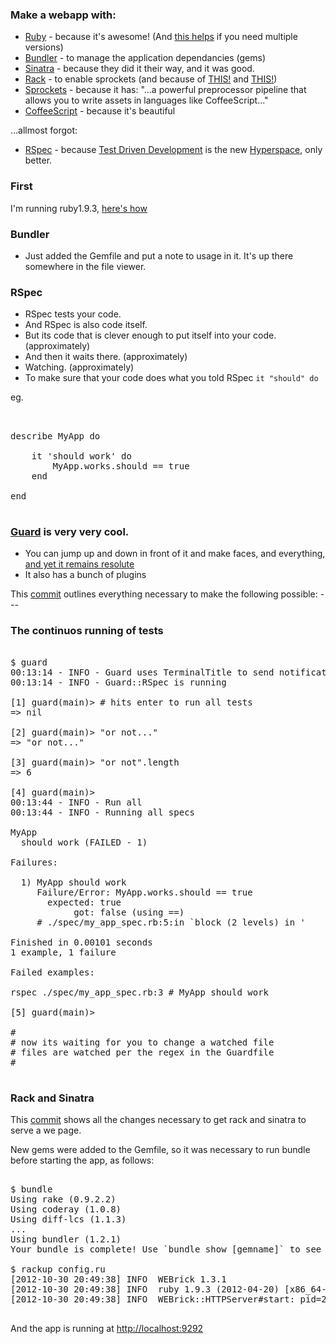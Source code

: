 ### Make a webapp with:

* [Ruby](http://www.ruby-lang.org/en/) - because it's awesome! (And [this helps](https://rvm.io/) if you need multiple versions)
* [Bundler](http://gembundler.com/) - to manage the application dependancies (gems)
* [Sinatra](https://github.com/sinatra/sinatra) - because they did it their way, and it was good. 
* [Rack](https://github.com/rack/rack) - to enable sprockets (and because of [THIS!](http://pow.cx/) and [THIS!](http://xip.io/))
* [Sprockets](https://github.com/sstephenson/sprockets) - because it has: "...a powerful preprocessor pipeline that allows you to write assets in languages like CoffeeScript..." 
* [CoffeeScript](http://coffeescript.org/) - because it's beautiful

...allmost forgot:

* [RSpec](http://en.wikipedia.org/wiki/Test-driven_development) - because [Test Driven Development](http://en.wikipedia.org/wiki/Test-driven_development) is the new [Hyperspace](https://github.com/nomilous/we-rspec/tree/master/.metadata), only better.

### First


I'm running ruby1.9.3, [here's how](https://github.com/nomilous/learning-things/commit/8f3b71a55a5ccaaef670816e3b5db18b1866bc59)

### Bundler

* Just added the Gemfile and put a note to usage in it. It's up there somewhere in the file viewer.

### RSpec

* RSpec tests your code. 
* And RSpec is also code itself. 
* But its code that is clever enough to put itself into your code. (approximately)
* And then it waits there. (approximately)
* Watching. (approximately)
* To make sure that your code does what you told RSpec `it "should" do` 

eg.

<pre>  

describe MyApp do

    it 'should work' do
        MyApp.works.should == true
    end

end

</pre>

### [Guard](https://github.com/guard/guard) is very very cool.

* You can jump up and down in front of it and make faces, and everything, [and yet it remains resolute](http://en.wikipedia.org/wiki/File:Buckingham-palace-guard-11279634947G5ru.jpg)
* It also has a bunch of plugins

This [commit](https://github.com/nomilous/learning-things/commit/6fe5e409498021419dd2b2984279513a48797d00) outlines everything necessary to make the following possible: ---

### The continuos running of tests

<pre>

$ guard
00:13:14 - INFO - Guard uses TerminalTitle to send notifications.
00:13:14 - INFO - Guard::RSpec is running

[1] guard(main)> # hits enter to run all tests
=> nil

[2] guard(main)> "or not..."
=> "or not..."

[3] guard(main)> "or not".length
=> 6

[4] guard(main)> 
00:13:44 - INFO - Run all
00:13:44 - INFO - Running all specs

MyApp
  should work (FAILED - 1)

Failures:

  1) MyApp should work
     Failure/Error: MyApp.works.should == true
       expected: true
            got: false (using ==)
     # ./spec/my_app_spec.rb:5:in `block (2 levels) in <top (required)>'

Finished in 0.00101 seconds
1 example, 1 failure

Failed examples:

rspec ./spec/my_app_spec.rb:3 # MyApp should work

[5] guard(main)> 

#
# now its waiting for you to change a watched file
# files are watched per the regex in the Guardfile
#

</pre>


### Rack and Sinatra

This [commit](https://github.com/nomilous/learning-things/commit/ccc0630b82340c49e3f1dfd6da9bc9c381903add) shows all the changes necessary to get rack and sinatra to serve a we page.

New gems were added to the Gemfile, so it was necessary to run bundle before starting the app, as follows:

<pre>

$ bundle
Using rake (0.9.2.2) 
Using coderay (1.0.8) 
Using diff-lcs (1.1.3) 
...
Using bundler (1.2.1) 
Your bundle is complete! Use `bundle show [gemname]` to see where a bundled gem is installed.

$ rackup config.ru 
[2012-10-30 20:49:38] INFO  WEBrick 1.3.1
[2012-10-30 20:49:38] INFO  ruby 1.9.3 (2012-04-20) [x86_64-darwin11.3.0]
[2012-10-30 20:49:38] INFO  WEBrick::HTTPServer#start: pid=2717 port=9292

</pre>

And the app is running at [http://localhost:9292](http://localhost:9292)








